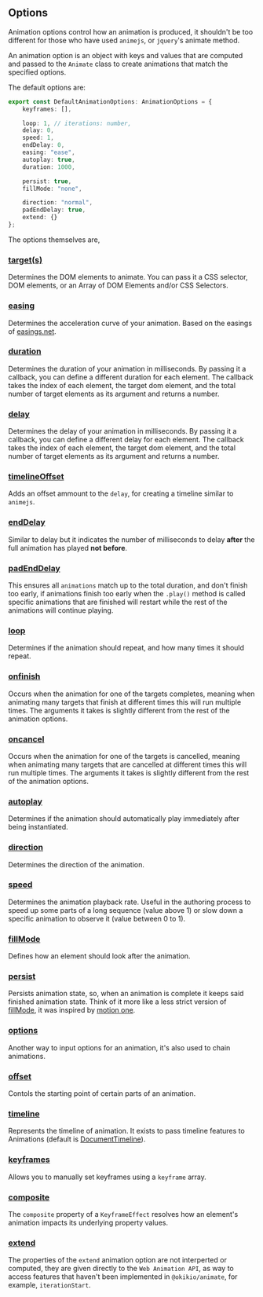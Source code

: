 ## Options

Animation options control how an animation is produced, it shouldn't be too different for those who have used `animejs`, or `jquery`'s animate method.

An animation option is an object with keys and values that are computed and passed to the `Animate` class to create animations that match the specified options.

The default options are:

```ts
export const DefaultAnimationOptions: AnimationOptions = {
    keyframes: [],

    loop: 1, // iterations: number,
    delay: 0,
    speed: 1,
    endDelay: 0,
    easing: "ease",
    autoplay: true,
    duration: 1000,

    persist: true,
    fillMode: "none",

    direction: "normal",
    padEndDelay: true,
    extend: {}
};
```

The options themselves are,

### [target(s)](/docs/animate/api/options/target.md)

Determines the DOM elements to animate. You can pass it a CSS selector, DOM elements, or an Array of DOM Elements and/or CSS Selectors.

### [easing](/docs/animate/api/options/easing.md)

Determines the acceleration curve of your animation. Based on the easings of [easings.net](https://easings.net).

### [duration](/docs/animate/api/options/duration.md)

Determines the duration of your animation in milliseconds. By passing it a callback, you can define a different duration for each element. The callback takes the index of each element, the target dom element, and the total number of target elements as its argument and returns a number.

### [delay](/docs/animate/api/options/delay.md)

Determines the delay of your animation in milliseconds. By passing it a callback, you can define a different delay for each element. The callback takes the index of each element, the target dom element, and the total number of target elements as its argument and returns a number.

### [timelineOffset](/docs/animate/api/options/timeline-offset.md)

Adds an offset ammount to the `delay`, for creating a timeline similar to `animejs`.

### [endDelay](/docs/animate/api/options/end-delay.md)

Similar to delay but it indicates the number of milliseconds to delay **after** the full animation has played **not before**.

### [padEndDelay](/docs/animate/api/options/pad-end-delay.md)

This ensures all `animations` match up to the total duration, and don't finish too early, if animations finish too early when the `.play()` method is called specific animations  that are finished will restart while the rest of the animations will continue playing.

### [loop](/docs/animate/api/options/loop.md)

Determines if the animation should repeat, and how many times it should repeat.

### [onfinish](/docs/animate/api/options/onfinish.md)

Occurs when the animation for one of the targets completes, meaning when animating many targets that finish at different times this will run multiple times. The arguments it takes is slightly different from the rest of the animation options.

### [oncancel](/docs/animate/api/options/oncancel.md)

Occurs when the animation for one of the targets is cancelled, meaning when animating many targets that are cancelled at different times this will run multiple times. The arguments it takes is slightly different from the rest of the animation options.

### [autoplay](/docs/animate/api/options/autoplay.md)

Determines if the animation should automatically play immediately after being instantiated.

### [direction](/docs/animate/api/options/direction.md)

Determines the direction of the animation.

### [speed](/docs/animate/api/options/speed.md)

Determines the animation playback rate. Useful in the authoring process to speed up some parts of a long sequence (value above 1) or slow down a specific animation to observe it (value between 0 to 1).

### [fillMode](/docs/animate/api/options/fill-mode.md)

Defines how an element should look after the animation.

### [persist](/docs/animate/api/options/persist.md)

Persists animation state, so, when an animation is complete it keeps said finished animation state. Think of it more like a less strict version of [fillMode](/docs/animate/api/options/fill-mode.md), it was inspired by [motion one](https://motion.dev/).

### [options](/docs/animate/api/options/options.md)

Another way to input options for an animation, it's also used to chain animations.

### [offset](/docs/animate/api/options/offset.md)

Contols the starting point of certain parts of an animation.

### [timeline](/docs/animate/api/options/timeline.md)

Represents the timeline of animation. It exists to pass timeline features to Animations (default is [DocumentTimeline](https://developer.mozilla.org/en-US/docs/Web/API/DocumentTimeline)).

### [keyframes](/docs/animate/api/options/keyframes.md)

Allows you to manually set keyframes using a `keyframe` array.

### [composite](/docs/animate/api/options/composite.md)

 The `composite` property of a `KeyframeEffect` resolves how an element's animation impacts its underlying property values.

### [extend](/docs/animate/api/options/extend.md)

The properties of the `extend` animation option are not interperted or computed, they are given directly to the `Web Animation API`, as way to access features that haven't been implemented in `@okikio/animate`, for example, `iterationStart`.
